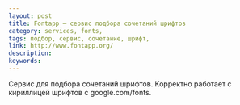 ```yaml
---
layout: post
title: Fontapp — сервис подбора сочетаний шрифтов
category: services, fonts, 
tags: подбор, сервис, сочетание, шрифт, 
link: http://www.fontapp.org/
description: 
keywords: 
---
```


<p>Сервис для подбора сочетаний шрифтов. Корректно работает с кириллицей шрифтов с google.com/fonts.</p>
